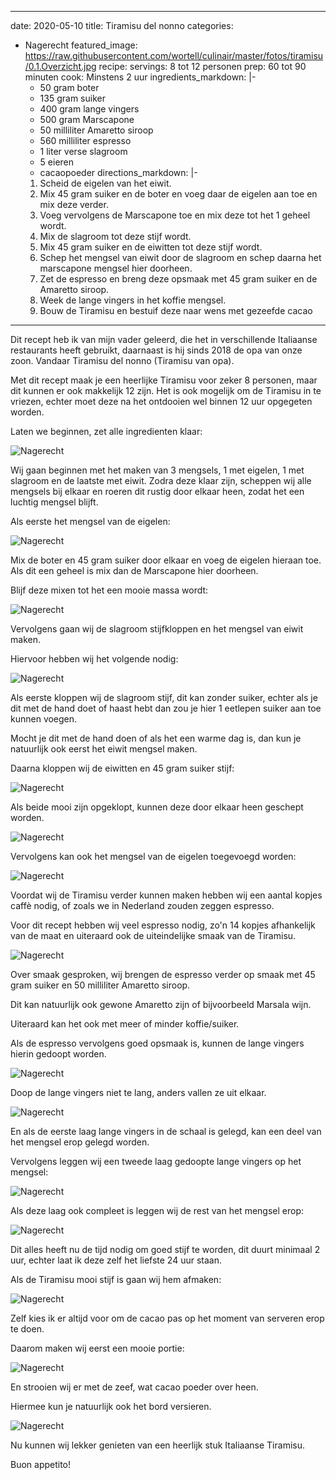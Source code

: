 ---
date: 2020-05-10
title: Tiramisu del nonno
categories:
  - Nagerecht
featured_image: https://raw.githubusercontent.com/wortell/culinair/master/fotos/tiramisu/0.1.Overzicht.jpg
recipe:
  servings: 8 tot 12 personen
  prep: 60 tot 90 minuten
  cook: Minstens 2 uur 
  ingredients_markdown: |-
    * 50 gram boter
    * 135 gram suiker
    * 400 gram lange vingers
    * 500 gram Marscapone
    * 50 milliliter Amaretto siroop 
    * 560 milliliter espresso
    * 1 liter verse slagroom
    * 5 eieren
    * cacaopoeder
  directions_markdown: |-
    1. Scheid de eigelen van het eiwit.
    2. Mix 45 gram suiker en de boter en voeg daar de eigelen aan toe en mix deze verder.
    3. Voeg vervolgens de Marscapone toe en mix deze tot het 1 geheel wordt.
    4. Mix de slagroom tot deze stijf wordt.
    5. Mix 45 gram suiker en de eiwitten tot deze stijf wordt.
    6. Schep het mengsel van eiwit door de slagroom en schep daarna het marscapone mengsel hier doorheen.
    7. Zet de espresso en breng deze opsmaak met 45 gram suiker en de Amaretto siroop.
    8. Week de lange vingers in het koffie mengsel.
    9. Bouw de Tiramisu en bestuif deze naar wens met gezeefde cacao
----
Dit recept heb ik van mijn vader geleerd, die het in verschillende Italiaanse restaurants heeft gebruikt, daarnaast is hij sinds 2018 de opa van onze zoon. Vandaar Tiramisu del nonno (Tiramisu van opa).

Met dit recept maak je een heerlijke Tiramisu voor zeker 8 personen, maar dit kunnen er ook makkelijk 12 zijn. Het is ook mogelijk om de Tiramisu in te vriezen, echter moet deze na het ontdooien wel binnen 12 uur opgegeten worden.

Laten we beginnen, zet alle ingredienten klaar:

![Nagerecht](https://raw.githubusercontent.com/wortell/culinair/master/fotos/tiramisu/1.1.ingredienten.jpg)

Wij gaan beginnen met het maken van 3 mengsels, 1 met eigelen, 1 met slagroom en de laatste met eiwit. Zodra deze klaar zijn, scheppen wij alle mengsels bij elkaar en roeren dit rustig door elkaar heen, zodat het een luchtig mengsel blijft.

Als eerste het mengsel van de eigelen:

![Nagerecht](https://raw.githubusercontent.com/wortell/culinair/master/fotos/tiramisu/2.1.ingredienten.jpg)

Mix de boter en 45 gram suiker door elkaar en voeg de eigelen hieraan toe. Als dit een geheel is mix dan de Marscapone hier doorheen.

Blijf deze mixen tot het een mooie massa wordt:

![Nagerecht](https://raw.githubusercontent.com/wortell/culinair/master/fotos/tiramisu/2.2.mixen.jpg)

Vervolgens gaan wij de slagroom stijfkloppen en het mengsel van eiwit maken.

Hiervoor hebben wij het volgende nodig:

![Nagerecht](https://raw.githubusercontent.com/wortell/culinair/master/fotos/tiramisu/3.1.ingredienten.jpg)

Als eerste kloppen wij de slagroom stijf, dit kan zonder suiker, echter als je dit met de hand doet of haast hebt dan zou je hier 1 eetlepen suiker aan toe kunnen voegen.

Mocht je dit met de hand doen of als het een warme dag is, dan kun je natuurlijk ook eerst het eiwit mengsel maken.

Daarna kloppen wij de eiwitten en 45 gram suiker stijf:

![Nagerecht](https://raw.githubusercontent.com/wortell/culinair/master/fotos/tiramisu/3.2.mixen.jpg)

Als beide mooi zijn opgeklopt, kunnen deze door elkaar heen geschept worden.

![Nagerecht](https://raw.githubusercontent.com/wortell/culinair/master/fotos/tiramisu/3.3.mengen.jpg)

Vervolgens kan ook het mengsel van de eigelen toegevoegd worden:

![Nagerecht](https://raw.githubusercontent.com/wortell/culinair/master/fotos/tiramisu/4.1.mengen.jpg)

Voordat wij de Tiramisu verder kunnen maken hebben wij een aantal kopjes caffè nodig, of zoals we in Nederland zouden zeggen espresso.

Voor dit recept hebben wij veel espresso nodig, zo'n 14 kopjes afhankelijk van de maat en uiteraard ook de uiteindelijke smaak van de Tiramisu.

![Nagerecht](https://raw.githubusercontent.com/wortell/culinair/master/fotos/tiramisu/5.1.koffie.jpg)

Over smaak gesproken, wij brengen de espresso verder op smaak met 45 gram suiker en 50 milliliter Amaretto siroop. 

Dit kan natuurlijk ook gewone Amaretto zijn of bijvoorbeeld Marsala wijn.

Uiteraard kan het ook met meer of minder koffie/suiker.

Als de espresso vervolgens goed opsmaak is, kunnen de lange vingers hierin gedoopt worden.

![Nagerecht](https://raw.githubusercontent.com/wortell/culinair/master/fotos/tiramisu/5.2.dopen.jpg)

Doop de lange vingers niet te lang, anders vallen ze uit elkaar.

![Nagerecht](https://raw.githubusercontent.com/wortell/culinair/master/fotos/tiramisu/5.3.bouwen.jpg)

En als de eerste laag lange vingers in de schaal is gelegd, kan een deel van het mengsel erop gelegd worden.

Vervolgens leggen wij een tweede laag gedoopte lange vingers op het mengsel:

![Nagerecht](https://raw.githubusercontent.com/wortell/culinair/master/fotos/tiramisu/5.4.bouwen.jpg)

Als deze laag ook compleet is leggen wij de rest van het mengsel erop:

![Nagerecht](https://raw.githubusercontent.com/wortell/culinair/master/fotos/tiramisu/6.1.resultaat.jpg)

Dit alles heeft nu de tijd nodig om goed stijf te worden, dit duurt minimaal 2 uur, echter laat ik deze zelf het liefste 24 uur staan.

Als de Tiramisu mooi stijf is gaan wij hem afmaken:

![Nagerecht](https://raw.githubusercontent.com/wortell/culinair/master/fotos/tiramisu/7.1.finishing.jpg)

Zelf kies ik er altijd voor om de cacao pas op het moment van serveren erop te doen.

Daarom maken wij eerst een mooie portie:

![Nagerecht](https://raw.githubusercontent.com/wortell/culinair/master/fotos/tiramisu/7.2.klaar.jpg)

En strooien wij er met de zeef, wat cacao poeder over heen.

Hiermee kun je natuurlijk ook het bord versieren.

![Nagerecht](https://raw.githubusercontent.com/wortell/culinair/master/fotos/tiramisu/7.3.end.result.jpg)

Nu kunnen wij lekker genieten van een heerlijk stuk Italiaanse Tiramisu.

Buon appetito!
